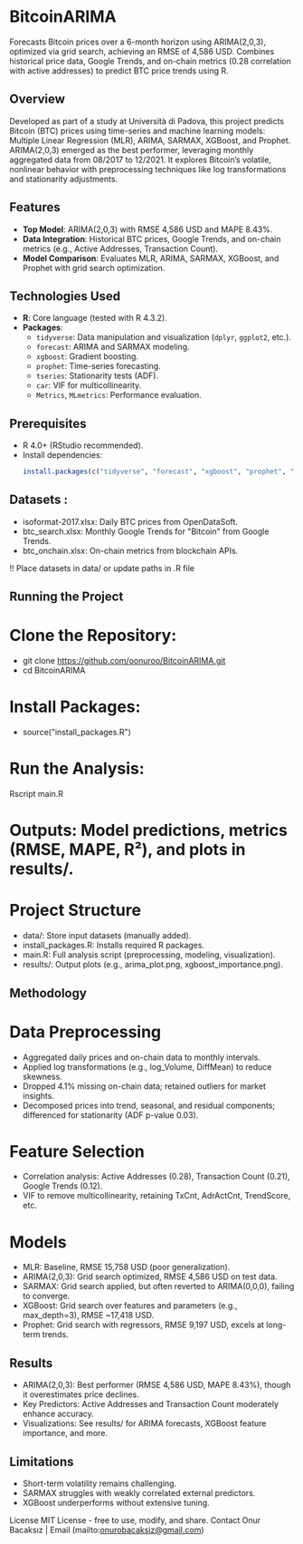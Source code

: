 # BitcoinARIMA

Forecasts Bitcoin prices over a 6-month horizon using ARIMA(2,0,3), optimized via grid search, achieving an RMSE of 4,586 USD. Combines historical price data, Google Trends, and on-chain metrics (0.28 correlation with active addresses) to predict BTC price trends using R.

## Overview

Developed as part of a study at Università di Padova, this project predicts Bitcoin (BTC) prices using time-series and machine learning models: Multiple Linear Regression (MLR), ARIMA, SARMAX, XGBoost, and Prophet. ARIMA(2,0,3) emerged as the best performer, leveraging monthly aggregated data from 08/2017 to 12/2021. It explores Bitcoin’s volatile, nonlinear behavior with preprocessing techniques like log transformations and stationarity adjustments.

## Features
- **Top Model**: ARIMA(2,0,3) with RMSE 4,586 USD and MAPE 8.43%.
- **Data Integration**: Historical BTC prices, Google Trends, and on-chain metrics (e.g., Active Addresses, Transaction Count).
- **Model Comparison**: Evaluates MLR, ARIMA, SARMAX, XGBoost, and Prophet with grid search optimization.

## Technologies Used
- **R**: Core language (tested with R 4.3.2).
- **Packages**:
  - `tidyverse`: Data manipulation and visualization (`dplyr`, `ggplot2`, etc.).
  - `forecast`: ARIMA and SARMAX modeling.
  - `xgboost`: Gradient boosting.
  - `prophet`: Time-series forecasting.
  - `tseries`: Stationarity tests (ADF).
  - `car`: VIF for multicollinearity.
  - `Metrics`, `MLmetrics`: Performance evaluation.

## Prerequisites
- R 4.0+ (RStudio recommended).
- Install dependencies:
  ```R
  install.packages(c("tidyverse", "forecast", "xgboost", "prophet", "tseries", "car", "Metrics", "MLmetrics"))

## Datasets :
- isoformat-2017.xlsx: Daily BTC prices from OpenDataSoft.
- btc_search.xlsx: Monthly Google Trends for "Bitcoin" from Google Trends.
- btc_onchain.xlsx: On-chain metrics from blockchain APIs.

!! Place datasets in data/ or update paths in .R file

## Running the Project
# Clone the Repository:
- git clone https://github.com/oonuroo/BitcoinARIMA.git
- cd BitcoinARIMA
# Install Packages:
- source("install_packages.R")

# Run the Analysis:
Rscript main.R

# Outputs: Model predictions, metrics (RMSE, MAPE, R²), and plots in results/.

# Project Structure
- data/: Store input datasets (manually added).
- install_packages.R: Installs required R packages.
- main.R: Full analysis script (preprocessing, modeling, visualization).
- results/: Output plots (e.g., arima_plot.png, xgboost_importance.png).

## Methodology
# Data Preprocessing
- Aggregated daily prices and on-chain data to monthly intervals.
- Applied log transformations (e.g., log_Volume, DiffMean) to reduce skewness.
- Dropped 4.1% missing on-chain data; retained outliers for market insights.
- Decomposed prices into trend, seasonal, and residual components; differenced for stationarity (ADF p-value 0.03).

# Feature Selection
- Correlation analysis: Active Addresses (0.28), Transaction Count (0.21), Google Trends (0.12).
- VIF to remove multicollinearity, retaining TxCnt, AdrActCnt, TrendScore, etc.

# Models
- MLR: Baseline, RMSE 15,758 USD (poor generalization).
- ARIMA(2,0,3): Grid search optimized, RMSE 4,586 USD on test data.
- SARMAX: Grid search applied, but often reverted to ARIMA(0,0,0), failing to converge.
- XGBoost: Grid search over features and parameters (e.g., max_depth=3), RMSE ~17,418 USD.
- Prophet: Grid search with regressors, RMSE 9,197 USD, excels at long-term trends.

## Results
- ARIMA(2,0,3): Best performer (RMSE 4,586 USD, MAPE 8.43%), though it overestimates price declines.
- Key Predictors: Active Addresses and Transaction Count moderately enhance accuracy.
- Visualizations: See results/ for ARIMA forecasts, XGBoost feature importance, and more.

## Limitations
- Short-term volatility remains challenging.
- SARMAX struggles with weakly correlated external predictors.
- XGBoost underperforms without extensive tuning.

License
MIT License - free to use, modify, and share.
Contact
Onur Bacaksız | Email (mailto:onurobacaksiz@gmail.com)

